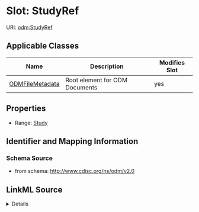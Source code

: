 # Slot: StudyRef

URI: [odm:StudyRef](http://www.cdisc.org/ns/odm/v2.0/StudyRef)



<!-- no inheritance hierarchy -->




## Applicable Classes

| Name | Description | Modifies Slot |
| --- | --- | --- |
[ODMFileMetadata](ODMFileMetadata.md) | Root element for ODM Documents |  yes  |







## Properties

* Range: [Study](Study.md)





## Identifier and Mapping Information







### Schema Source


* from schema: http://www.cdisc.org/ns/odm/v2.0




## LinkML Source

<details>
```yaml
name: StudyRef
from_schema: http://www.cdisc.org/ns/odm/v2.0
rank: 1000
identifier: false
alias: StudyRef
domain_of:
- ODMFileMetadata
range: Study

```
</details>